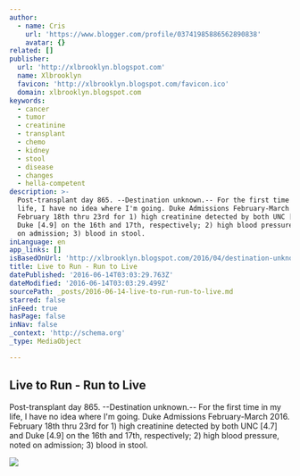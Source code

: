 ```yaml
---
author:
  - name: Cris
    url: 'https://www.blogger.com/profile/03741985886562890838'
    avatar: {}
related: []
publisher:
  url: 'http://xlbrooklyn.blogspot.com'
  name: Xlbrooklyn
  favicon: 'http://xlbrooklyn.blogspot.com/favicon.ico'
  domain: xlbrooklyn.blogspot.com
keywords:
  - cancer
  - tumor
  - creatinine
  - transplant
  - chemo
  - kidney
  - stool
  - disease
  - changes
  - hella-competent
description: >-
  Post-transplant day 865. --Destination unknown.-- For the first time in my
  life, I have no idea where I'm going. Duke Admissions February-March 2016.
  February 18th thru 23rd for 1) high creatinine detected by both UNC [4.7] and
  Duke [4.9] on the 16th and 17th, respectively; 2) high blood pressure, noted
  on admission; 3) blood in stool.
inLanguage: en
app_links: []
isBasedOnUrl: 'http://xlbrooklyn.blogspot.com/2016/04/destination-unknown.html'
title: Live to Run - Run to Live
datePublished: '2016-06-14T03:03:29.763Z'
dateModified: '2016-06-14T03:03:29.499Z'
sourcePath: _posts/2016-06-14-live-to-run-run-to-live.md
starred: false
inFeed: true
hasPage: false
inNav: false
_context: 'http://schema.org'
_type: MediaObject

---
```

<article style=""><h1>Live to Run - Run to Live</h1><p>Post-transplant day 865. --Destination unknown.-- For the first time in my life, I have no idea where I'm going. Duke Admissions February-March 2016. February 18th thru 23rd for 1) high creatinine detected by both UNC [4.7] and Duke [4.9] on the 16th and 17th, respectively; 2) high blood pressure, noted on admission; 3) blood in stool.</p><img src="https://4.bp.blogspot.com/-yEFwFybndh0/VyFq09xjjzI/AAAAAAAADLY/oeRmqnpY7_MmJCUO2AyC4Xa3vL2i93uAACLcB/w1200-h630-p-nu/2016-02-28%2B11.35.30.jpg" /></article>